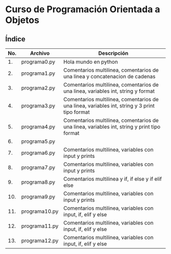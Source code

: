 # Curso de Programación Orientada a Objetos

## Índice

|No.|Archivo|Descripción|
|--|--|--|
|1.|programa0.py|Hola mundo en python|
|2.|programa1.py|Comentarios multilinea, comentarios de una linea y concatenacion de cadenas|
|3.|programa2.py|Comentarios multilinea, comentarios de una linea, variables int, string y format|
|4.|programa3.py|Comentarios multilinea, comentarios de una linea, variables int, string y 3 print tipo format|
|5.|programa4.py|Comentarios multilinea, comentarios de una linea, variables int, string y print tipo format|
|6.|programa5.py||
|7.|programa6.py|Comentarios multilinea, variables con input y prints|
|8.|programa7.py|Comentarios multilinea, variables con input y prints|
|9.|programa8.py|Comentarios multilinea y if, if else y if elif else|
|10.|programa9.py|Comentarios multilinea, variables con input y prints|
|11.|programa10.py|Comentarios multilinea, variables con input, if, elif y else|
|12.|programa11.py|Comentarios multilinea, variables con input, if, elif y else|
|13.|programa12.py|Comentarios multilinea, variables con input, if, elif y else|
